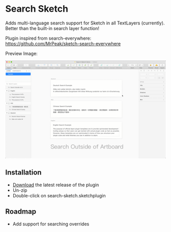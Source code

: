 # Search Sketch

Adds multi-language search support for Sketch in all TextLayers (currently).
Better than the built-in search layer function!

Plugin inspired from search-everywhere: https://github.com/MrPeak/sketch-search-everywhere

Preview Image:

![preview search sketch](./preview.gif)

## Installation

- [Download](../../releases/latest/download/search-sketch.sketchplugin.zip) the latest release of the plugin
- Un-zip
- Double-click on search-sketch.sketchplugin

## Roadmap

- Add support for searching overrides
